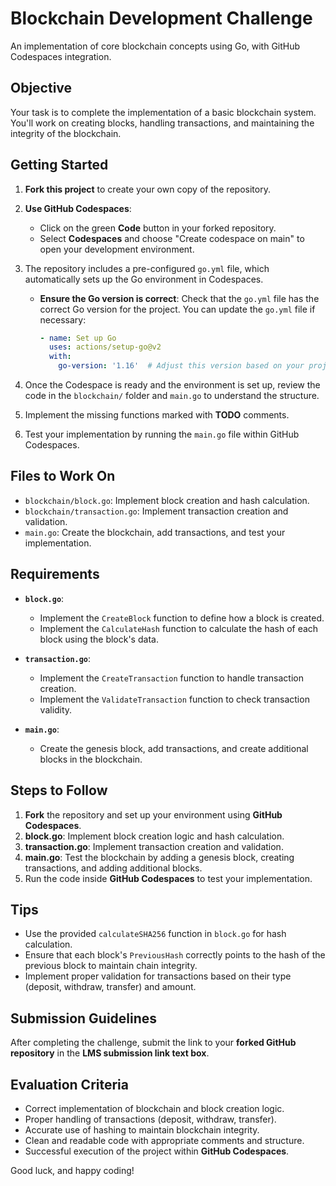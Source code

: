 # Blockchain Development Challenge

An implementation of core blockchain concepts using Go, with GitHub Codespaces integration.

## Objective
Your task is to complete the implementation of a basic blockchain system. You'll work on creating blocks, handling transactions, and maintaining the integrity of the blockchain.

## Getting Started
1. **Fork this project** to create your own copy of the repository.
2. **Use GitHub Codespaces**:
   - Click on the green **Code** button in your forked repository.
   - Select **Codespaces** and choose "Create codespace on main" to open your development environment.

3. The repository includes a pre-configured `go.yml` file, which automatically sets up the Go environment in Codespaces. 
   - **Ensure the Go version is correct**: Check that the `go.yml` file has the correct Go version for the project.
     You can update the `go.yml` file if necessary:
     ```yaml
     - name: Set up Go
       uses: actions/setup-go@v2
       with:
         go-version: '1.16'  # Adjust this version based on your project's needs
     ```

4. Once the Codespace is ready and the environment is set up, review the code in the `blockchain/` folder and `main.go` to understand the structure.
5. Implement the missing functions marked with **TODO** comments.
6. Test your implementation by running the `main.go` file within GitHub Codespaces.

## Files to Work On
- `blockchain/block.go`: Implement block creation and hash calculation.
- `blockchain/transaction.go`: Implement transaction creation and validation.
- `main.go`: Create the blockchain, add transactions, and test your implementation.

## Requirements
- **`block.go`**:
  - Implement the `CreateBlock` function to define how a block is created.
  - Implement the `CalculateHash` function to calculate the hash of each block using the block's data.

- **`transaction.go`**:
  - Implement the `CreateTransaction` function to handle transaction creation.
  - Implement the `ValidateTransaction` function to check transaction validity.

- **`main.go`**:
  - Create the genesis block, add transactions, and create additional blocks in the blockchain.

## Steps to Follow
1. **Fork** the repository and set up your environment using **GitHub Codespaces**.
2. **block.go**: Implement block creation logic and hash calculation.
3. **transaction.go**: Implement transaction creation and validation.
4. **main.go**: Test the blockchain by adding a genesis block, creating transactions, and adding additional blocks.
5. Run the code inside **GitHub Codespaces** to test your implementation.

## Tips
- Use the provided `calculateSHA256` function in `block.go` for hash calculation.
- Ensure that each block's `PreviousHash` correctly points to the hash of the previous block to maintain chain integrity.
- Implement proper validation for transactions based on their type (deposit, withdraw, transfer) and amount.

## Submission Guidelines
After completing the challenge, submit the link to your **forked GitHub repository** in the **LMS submission link text box**.

## Evaluation Criteria
- Correct implementation of blockchain and block creation logic.
- Proper handling of transactions (deposit, withdraw, transfer).
- Accurate use of hashing to maintain blockchain integrity.
- Clean and readable code with appropriate comments and structure.
- Successful execution of the project within **GitHub Codespaces**.

Good luck, and happy coding!
